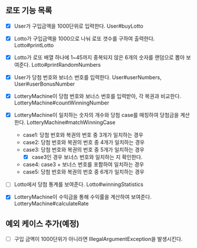 ## 로또 기능 목록
- [X] User가 구입금액을 1000단위로 입력한다. User#buyLotto
- [X] Lotto가 구입금액을 1000으로 나눠 로또 갯수를 구하여 출력한다. Lotto#printLotto
- [X] Lotto가 로또 배열 하나에 1~45까지 중복되지 않은 6개의 숫자를 랜덤으로 뽑아 보여준다. Lotto#printRandomNumbers
- [X] User가 당첨 번호와 보너스 번호를 입력한다. User#userNumbers, User#userBonusNumber
- [X] LotteryMachine이 당첨 번호와 보너스 번호를 입력받아, 각 복권과 비교한다. LotteryMachine#countWinningNumber
- [X] LotteryMachine이 일치하는 숫자의 개수와 당첨 case를 매칭하여 당첨금을 계산한다. LotteryMachine#matchWinningCase
  - case1: 당첨 번호와 복권의 번호 중 3개가 일치하는 경우
  - case2: 당첨 번호와 복권의 번호 중 4개가 일치하는 경우
  - case3: 당첨 번호와 복권의 번호 중 5개가 일치하는 경우
    - [X] case3인 경우 보너스 번호와 일치하는 지 확인한다.
  - case4: case3 + 보너스 번호를 포함하여 일치하는 경우
  - case5: 당첨 번호와 복권의 번호 중 6개가 일치하는 경우
- [ ] Lotto에서 당첨 통계를 보여준다. Lotto#winningStatistics
- [X] LotteryMachine이 수익금을 통해 수익률을 계산하여 보여준다. LotteryMachine#calculateRate


## 예외 케이스 추가(예정)
- [ ] 구입 금액이 1000단위가 아니라면 IllegalArgumentException을 발생시킨다.
    
